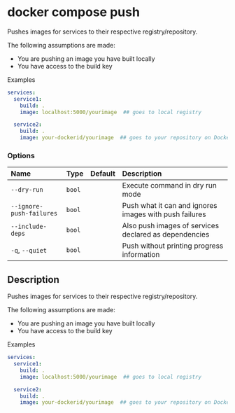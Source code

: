# docker compose push

<!---MARKER_GEN_START-->
Pushes images for services to their respective registry/repository.

The following assumptions are made:
- You are pushing an image you have built locally
- You have access to the build key

Examples

```yaml
services:
  service1:
    build: .
    image: localhost:5000/yourimage  ## goes to local registry

  service2:
    build: .
    image: your-dockerid/yourimage  ## goes to your repository on Docker Hub
```

### Options

| Name                     | Type   | Default | Description                                            |
|:-------------------------|:-------|:--------|:-------------------------------------------------------|
| `--dry-run`              | `bool` |         | Execute command in dry run mode                        |
| `--ignore-push-failures` | `bool` |         | Push what it can and ignores images with push failures |
| `--include-deps`         | `bool` |         | Also push images of services declared as dependencies  |
| `-q`, `--quiet`          | `bool` |         | Push without printing progress information             |


<!---MARKER_GEN_END-->

## Description

Pushes images for services to their respective registry/repository.

The following assumptions are made:
- You are pushing an image you have built locally
- You have access to the build key

Examples

```yaml
services:
  service1:
    build: .
    image: localhost:5000/yourimage  ## goes to local registry

  service2:
    build: .
    image: your-dockerid/yourimage  ## goes to your repository on Docker Hub
```
